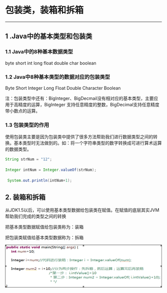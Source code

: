 # 包装类，装箱和拆箱

---

## 1 .Java中的基本类型和包装类

### 1.1 Java中的8种基本数据类型

byte   short    int       long     float    double    char       boolean

### 1.2 Java中8种基本类型的数据对应的包装类型

Byte   Short    Integer   Long     Float    Double   Character   Boolean

注：包装类型中还有：BigInteger、BigDecmail没有相对应的基本类型，主要应用于高精度的运算，BigInteger 支持任意精度的整数，BigDecimal支持任意精度带小数点的运算。

### 1.3 包装类型的作用

使用包装类主要是因为包装类中提供了很多方法帮助我们进行数据类型之间的转换。基本类型时无法做到的。如：将一个字符串类型的数字转换成可进行算术运算的数据类型。

```java
String strNum = "12";

Integer intNum = Integer.valueOf(strNum);

 System.out.println(intNum+1);
```

## 2. 装箱和拆箱

从JDK1.5以后，可以使用基本类型数据给包装类在赋值。在赋值的底层其实JVM帮助我们完成的类型之间的转换

把基本类型数据赋值给包装类称为：装箱

把包装类赋值给基本类型数据称为：拆箱

![](/assets/zhuangxiang_chaixiang.png)

